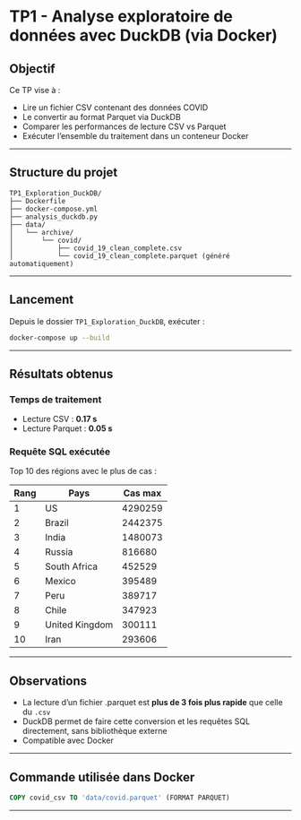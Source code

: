 # TP1 - Analyse exploratoire de données avec DuckDB (via Docker)

## Objectif

Ce TP vise à :

- Lire un fichier CSV contenant des données COVID
- Le convertir au format Parquet via DuckDB
- Comparer les performances de lecture CSV vs Parquet
- Exécuter l’ensemble du traitement dans un conteneur Docker

---

## Structure du projet

```
TP1_Exploration_DuckDB/
├── Dockerfile
├── docker-compose.yml
├── analysis_duckdb.py
├── data/
│   └── archive/
│       └── covid/
│           ├── covid_19_clean_complete.csv
│           └── covid_19_clean_complete.parquet (généré automatiquement)
```

---

## Lancement

Depuis le dossier `TP1_Exploration_DuckDB`, exécuter :

```bash
docker-compose up --build
```

---

## Résultats obtenus

### Temps de traitement

- Lecture CSV : **0.17 s**
- Lecture Parquet : **0.05 s**

### Requête SQL exécutée

Top 10 des régions avec le plus de cas :

| Rang | Pays           | Cas max |
| ---- | -------------- | ------- |
| 1    | US             | 4290259 |
| 2    | Brazil         | 2442375 |
| 3    | India          | 1480073 |
| 4    | Russia         | 816680  |
| 5    | South Africa   | 452529  |
| 6    | Mexico         | 395489  |
| 7    | Peru           | 389717  |
| 8    | Chile          | 347923  |
| 9    | United Kingdom | 300111  |
| 10   | Iran           | 293606  |

---

## Observations

- La lecture d’un fichier .parquet est **plus de 3 fois plus rapide** que celle du `.csv`
- DuckDB permet de faire cette conversion et les requêtes SQL directement, sans bibliothèque externe
- Compatible avec Docker

---

## Commande utilisée dans Docker

```sql
COPY covid_csv TO 'data/covid.parquet' (FORMAT PARQUET)
```

---
